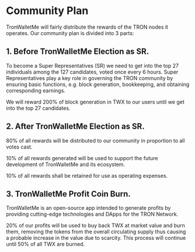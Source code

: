 # Community Plan

TronWalletMe will fairly distribute the rewards of the TRON nodes it operates. Our community plan is divided into 3 parts:

## 1. Before TronWalletMe Election as SR.
To become a Super Representatives (SR) we need to get into the top 27 individuals among the 127 candidates, voted once every 6 hours. Super Representatives play a key role in governing the TRON community by ensuring basic functions, e.g. block generation, bookkeeping, and obtaining corresponding earnings.

We will reward 200% of block generation in TWX to our users until we get into the top 27 candidates.

## 2. After TronWalletMe Election as SR.
80% of all rewards will be distributed to our community in proportion to all votes cast.

10% of all rewards generated will be used to support the future development of TronWalletMe and its ecosystem.

10% of all rewards shall be retained for use as operating expenses.

## 3. TronWalletMe Profit Coin Burn.
TronWalletMe is an open-source app intended to generate profits by providing cutting-edge technologies and DApps for the TRON Network.

20% of our profits will be used to buy back TWX at market value and burn them, removing the tokens from the overall circulating supply thus causing a probable increase in the value due to scarcity. This process will continue until 50% of all TWX are burned.
